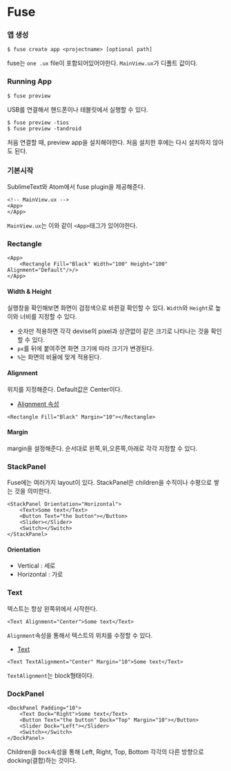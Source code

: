 # Fuse

### 앱 생성
```
$ fuse create app <projectname> [optional path]
```

fuse는 `one .ux` file이 포함되어있어야한다. `MainView.ux`가 디폴트 값이다.

### Running App

```
$ fuse preview
```

USB를 연결해서 핸드폰이나 테블릿에서 실행할 수 있다.
```
$ fuse preview -tios
$ fuse preview -tandroid
```
처음 연결할 때, preview app을 설치해야한다. 처음 설치한 후에는 다시 설치하지 않아도 된다.


### 기본시작

SublimeText와 Atom에서 fuse plugin을 제공해준다.

```ux
<!-- MainView.ux -->
<App>
</App>
```

`MainView.ux`는 이와 같이 `<App>`태그가 있어야한다.

### Rectangle

```
<App>
	<Rectangle Fill="Black" Width="100" Height="100" Alignment="Default"/>/>
</App>
```
#### Width & Height
실행창을 확인해보면 화면이 검정색으로 바뀐걸 확인할 수 있다. `Width`와 `Height`로 높이와 너비를 지정할 수 있다.
- 숫자만 적용하면 각각 devise의 pixel과 상관없이 같은 크기로 나타나는 것을 확인할 수 있다.
- `px`를 뒤에 붙여주면 화면 크기에 따라 크기가 변경된다.
- `%`는 화면의 비율에 맞게 적용된다.

#### Alignment
위치를 지정해준다. Default값은 Center이다.
- [Alignment 속성](https://www.fusetools.com/docs/fuse/elements/element/alignment)

```
<Rectangle Fill="Black" Margin="10"></Rectangle>
```
#### Margin
margin을 설정해준다. 순서대로 왼쪽,위,오른쪽,아래로 각각 지정할 수 있다.

### StackPanel
Fuse에는 여러가지 layout이 있다. StackPanel은 children을 수직이나 수평으로 쌓는 것을 의미한다.

```
<StackPanel Orientation="Horizontal">
	<Text>Some text</Text>
	<Button Text="the button"></Button>
	<Slider></Slider>
	<Switch></Switch>
</StackPanel>
```

#### Orientation
- Vertical : 세로
- Horizontal : 가로

### Text
텍스트는 항상 왼쪽위에서 시작한다.
```
<Text Alignment="Center">Some text</Text>
```
`Alignment`속성을 통해서 텍스트의 위치를 수정할 수 있다.
- [Text](https://www.fusetools.com/docs/fuse/controls/text)

```
<Text TextAlignment="Center" Margin="10">Some text</Text>
```
`TextAlignment`는 block형태이다.

### DockPanel
```
<DockPanel Padding="10">
	<Text Dock="Right">Some text</Text>
	<Button Text="the button" Dock="Top" Margin="10"></Button>
	<Slider Dock="Left"></Slider>
	<Switch></Switch>
</DockPanel>
```
Children을 `Dock`속성을 통해 Left, Right, Top, Bottom 각각의 다른 방향으로 docking(결합)하는 것이다.